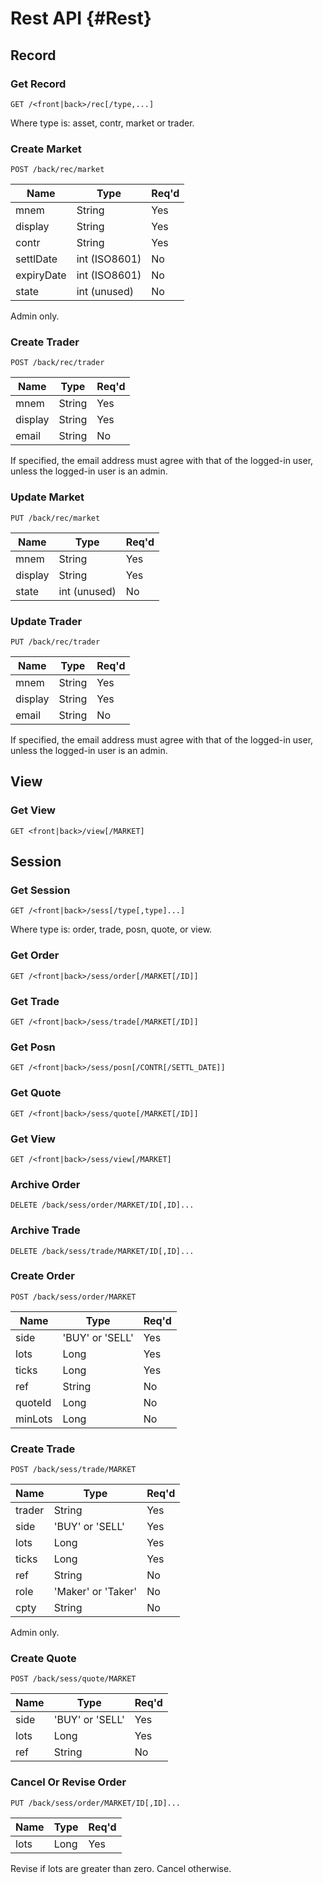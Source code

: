 Rest API {#Rest}
========

Record
------

### Get Record ###

`GET /<front|back>/rec[/type,...]`

Where type is: asset, contr, market or trader.

### Create Market ###

`POST /back/rec/market`

| Name        | Type               | Req'd |
| ----------- | ------------------ | ----- |
| mnem        | String             | Yes   |
| display     | String             | Yes   |
| contr       | String             | Yes   |
| settlDate   | int (ISO8601)      | No    |
| expiryDate  | int (ISO8601)      | No    |
| state       | int (unused)       | No    |

Admin only.

### Create Trader ###

`POST /back/rec/trader`

| Name        | Type               | Req'd |
| ----------- | ------------------ | ----- |
| mnem        | String             | Yes   |
| display     | String             | Yes   |
| email       | String             | No    |

If specified, the email address must agree with that of the logged-in user, unless the logged-in
user is an admin.

### Update Market ###

`PUT /back/rec/market`

| Name        | Type               | Req'd |
| ----------- | ------------------ | ----- |
| mnem        | String             | Yes   |
| display     | String             | Yes   |
| state       | int (unused)       | No    |

### Update Trader ###

`PUT /back/rec/trader`

| Name        | Type               | Req'd |
| ----------- | ------------------ | ----- |
| mnem        | String             | Yes   |
| display     | String             | Yes   |
| email       | String             | No    |

If specified, the email address must agree with that of the logged-in user, unless the logged-in
user is an admin.

View
----

### Get View ###

`GET <front|back>/view[/MARKET]`

Session
-------

### Get Session ###

`GET /<front|back>/sess[/type[,type]...]`

Where type is: order, trade, posn, quote, or view.

### Get Order ###

`GET /<front|back>/sess/order[/MARKET[/ID]]`

### Get Trade ###

`GET /<front|back>/sess/trade[/MARKET[/ID]]`

### Get Posn ###

`GET /<front|back>/sess/posn[/CONTR[/SETTL_DATE]]`

### Get Quote ###

`GET /<front|back>/sess/quote[/MARKET[/ID]]`

### Get View ###

`GET /<front|back>/sess/view[/MARKET]`

### Archive Order ###

`DELETE /back/sess/order/MARKET/ID[,ID]...`

### Archive Trade ###

`DELETE /back/sess/trade/MARKET/ID[,ID]...`

### Create Order ###

`POST /back/sess/order/MARKET`

| Name        | Type               | Req'd |
| ----------- | ------------------ | ----- |
| side        | 'BUY' or 'SELL'    | Yes   |
| lots        | Long               | Yes   |
| ticks       | Long               | Yes   |
| ref         | String             | No    |
| quoteId     | Long               | No    |
| minLots     | Long               | No    |

### Create Trade ###

`POST /back/sess/trade/MARKET`

| Name        | Type               | Req'd |
| ----------- | ------------------ | ----- |
| trader      | String             | Yes   |
| side        | 'BUY' or 'SELL'    | Yes   |
| lots        | Long               | Yes   |
| ticks       | Long               | Yes   |
| ref         | String             | No    |
| role        | 'Maker' or 'Taker' | No    |
| cpty        | String             | No    |

Admin only.

### Create Quote ###

`POST /back/sess/quote/MARKET`

| Name        | Type               | Req'd |
| ----------- | ------------------ | ----- |
| side        | 'BUY' or 'SELL'    | Yes   |
| lots        | Long               | Yes   |
| ref         | String             | No    |

### Cancel Or Revise Order ###

`PUT /back/sess/order/MARKET/ID[,ID]...`

| Name        | Type               | Req'd |
| ----------- | ------------------ | ----- |
| lots        | Long               | Yes   |

Revise if lots are greater than zero.
Cancel otherwise.
